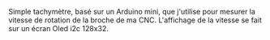 Simple tachymètre, basé sur un Arduino mini, que j'utilise pour mesurer la vitesse de rotation de la broche de ma CNC.
L'affichage de la vitesse se fait sur un écran Oled i2c 128x32.